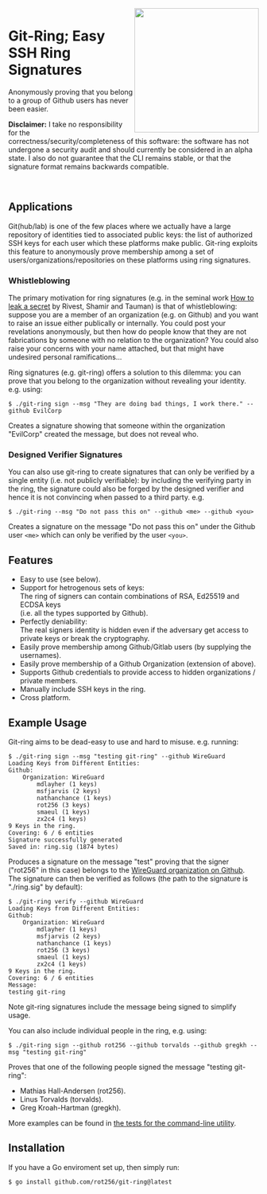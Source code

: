 <img src="https://rot256.dev/git-ring-icon.svg?" align="right" height="250" width="250"/>


# Git-Ring; Easy SSH Ring Signatures

Anonymously proving that you belong to a group of Github users has never been easier.

**Disclaimer:** I take no responsibility for the correctness/security/completeness of this software:
the software has not undergone a security audit and should currently be considered in an alpha state.
I also do not guarantee that the CLI remains stable, or that the signature format remains backwards compatible.


<br>

## Applications

Git(hub/lab) is one of the few places where we actually have a large repository of identities tied to associated public keys: the list of authorized SSH keys for each user which these platforms make public.
Git-ring exploits this feature to anonymously prove membership among a set of users/organizations/repositories on these platforms using ring signatures.

### Whistleblowing

The primary motivation for ring signatures (e.g. in the seminal work [How to leak a secret](https://people.csail.mit.edu/rivest/pubs/RST01.pdf)
by Rivest, Shamir and Tauman) is that of whistleblowing: suppose you are a member of an organization (e.g. on Github)
and you want to raise an issue either publically or internally.
You could post your revelations anonymously, but then how do people know that they are not fabrications by someone with no relation to the organization?
You could also raise your concerns with your name attached, but that might have undesired personal ramifications...

Ring signatures (e.g. git-ring) offers a solution to this dilemma: you can prove that you belong to the organization without revealing your identity.
e.g. using:

```console
$ ./git-ring sign --msg "They are doing bad things, I work there." --github EvilCorp
```

Creates a signature showing that someone within the organization "EvilCorp" created the message, but does not reveal who.

### Designed Verifier Signatures

You can also use git-ring to create signatures that can only be verified by a single entity (i.e. not publicly verifiable):
by including the verifying party in the ring, the signature could also be forged by the designed verifier
and hence it is not convincing when passed to a third party. e.g.

```console
$ ./git-ring --msg "Do not pass this on" --github <me> --github <you>
```

Creates a signature on the message "Do not pass this on" under the Github user `<me>` which can only be verified by the user `<you>`.

## Features

- Easy to use (see below).
- Support for hetrogenous sets of keys: <br>
  The ring of signers can contain combinations of RSA, Ed25519 and ECDSA keys <br>
  (i.e. all the types supported by Github).
- Perfectly deniability: <br>
  The real signers identity is hidden even if the adversary get access to private keys or break the cryptography.
- Easily prove membership among Github/Gitlab users (by supplying the usernames).
- Easily prove membership of a Github Organization (extension of above).
- Supports Github credentials to provide access to hidden organizations / private members.
- Manually include SSH keys in the ring.
- Cross platform.

## Example Usage

Git-ring aims to be dead-easy to use and hard to misuse. e.g. running:

```console
$ ./git-ring sign --msg "testing git-ring" --github WireGuard
Loading Keys from Different Entities:
Github:
    Organization: WireGuard
        mdlayher (1 keys)
        msfjarvis (2 keys)
        nathanchance (1 keys)
        rot256 (3 keys)
        smaeul (1 keys)
        zx2c4 (1 keys)
9 Keys in the ring.
Covering: 6 / 6 entities
Signature successfully generated
Saved in: ring.sig (1874 bytes)
```

Produces a signature on the message "test" proving that the signer ("rot256" in this case) belongs to the [WireGuard organization on Github](https://github.com/orgs/WireGuard/people).
The signature can then be verified as follows (the path to the signature is "./ring.sig" by default):

```console
$ ./git-ring verify --github WireGuard
Loading Keys from Different Entities:
Github:
    Organization: WireGuard
        mdlayher (1 keys)
        msfjarvis (2 keys)
        nathanchance (1 keys)
        rot256 (3 keys)
        smaeul (1 keys)
        zx2c4 (1 keys)
9 Keys in the ring.
Covering: 6 / 6 entities
Message:
testing git-ring
```

Note git-ring signatures include the message being signed to simplify usage.

You can also include individual people in the ring, e.g. using:

```console
$ ./git-ring sign --github rot256 --github torvalds --github gregkh --msg "testing git-ring"
```

Proves that one of the following people signed the message "testing git-ring":

- Mathias Hall-Andersen (rot256).
- Linus Torvalds (torvalds).
- Greg Kroah-Hartman (gregkh).

More examples can be found in [the tests for the command-line utility](/tests.sh).

## Installation

If you have a Go enviroment set up, then simply run:

```console
$ go install github.com/rot256/git-ring@latest
```
